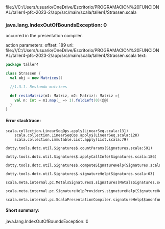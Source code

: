 file:///C:/Users/usuario/OneDrive/Escritorio/PROGRAMACION%20FUNCIONAL/taller4-pfc-2023-2/app/src/main/scala/taller4/Strassen.scala
### java.lang.IndexOutOfBoundsException: 0

occurred in the presentation compiler.

action parameters:
offset: 189
uri: file:///C:/Users/usuario/OneDrive/Escritorio/PROGRAMACION%20FUNCIONAL/taller4-pfc-2023-2/app/src/main/scala/taller4/Strassen.scala
text:
```scala
package taller4

class Strassen {
  val obj = new Matrices()

  //1.3.1. Restando matrices

  def restaMatriz(m1: Matriz, m2: Matriz): Matriz ={
    val n: Int = m1.map(_ => 1).foldLeft(0)(@@)
  }
}

```



#### Error stacktrace:

```
scala.collection.LinearSeqOps.apply(LinearSeq.scala:131)
	scala.collection.LinearSeqOps.apply$(LinearSeq.scala:128)
	scala.collection.immutable.List.apply(List.scala:79)
	dotty.tools.dotc.util.Signatures$.countParams(Signatures.scala:501)
	dotty.tools.dotc.util.Signatures$.applyCallInfo(Signatures.scala:186)
	dotty.tools.dotc.util.Signatures$.computeSignatureHelp(Signatures.scala:94)
	dotty.tools.dotc.util.Signatures$.signatureHelp(Signatures.scala:63)
	scala.meta.internal.pc.MetalsSignatures$.signatures(MetalsSignatures.scala:17)
	scala.meta.internal.pc.SignatureHelpProvider$.signatureHelp(SignatureHelpProvider.scala:51)
	scala.meta.internal.pc.ScalaPresentationCompiler.signatureHelp$$anonfun$1(ScalaPresentationCompiler.scala:375)
```
#### Short summary: 

java.lang.IndexOutOfBoundsException: 0